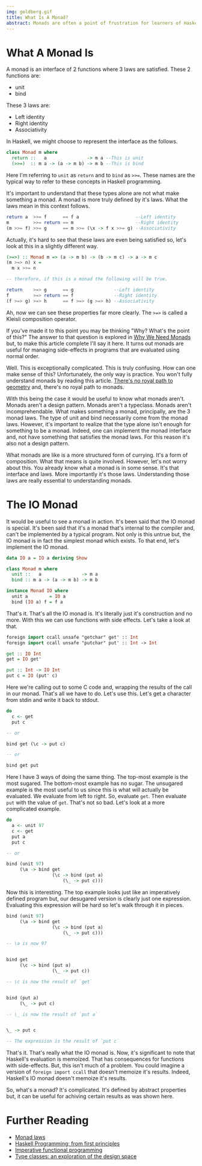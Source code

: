 ```yaml
---
img: goldberg.gif
title: What Is A Monad?
abstract: Monads are often a point of frustration for learners of Haskell. The question of what a monad is leads to the question of why a monad is. The question of why a monad is leads to the question of what a monad is. It's been said that the IO monad is special. This is wrong. It's time that these myths be debunked. This article seeks to answer the question of what a monad is.
---
```

# What A Monad Is
A monad is an interface of 2 functions where 3 laws are satisfied. These 2 functions are:

* unit
* bind

These 3 laws are:

* Left identity
* Right identity
* Associativity

In Haskell, we might choose to represent the interface as the follows.

```haskell
class Monad m where
  return ::   a               -> m a --This is unit
  (>>=)  :: m a -> (a -> m b) -> m b --This is bind
```

Here I'm referring to `unit` as `return` and to `bind` as `>>=`. These names are the typical way to refer to these concepts in Haskell programming.

It's important to understand that these types alone are not what make something a monad. A monad is more truly defined by it's laws. What the laws mean in this context follows.

```haskell
return a  >>= f      == f a                     --Left identity
m         >>= return == m                       --Right identity
(m >>= f) >>= g      == m >>= (\x -> f x >>= g) --Associativity
```

Actually, it's hard to see that these laws are even being satisfied so, let's look at this in a slightly different way.

```haskell
(>=>) :: Monad m => (a -> m b) -> (b -> m c) -> a -> m c
(m >=> n) x =
  m x >>= n

-- therefore, if this is a monad the following will be true.

return    >=> g      == g               --Left identity
f         >=> return == f               --Right identity
(f >=> g) >=> h      == f >=> (g >=> h) --Associativity
```

Ah, now we can see these properties far more clearly. The `>=>` is called a Kleisli composition operator.

If you've made it to this point you may be thinking "Why? What's the point of this?" The answer to that question is explored in [Why We Need Monads](https://steven741.github.io/posts/2018-07-28-haskell-tutorial-1.html) but, to make this article complete I'll say it here. It turns out monads are useful for managing side-effects in programs that are evaluated using normal order.

Well. This is exceptionally complicated. This is truly confusing. How can one make sense of this? Unfortunately, the only way is practice. You won't fully understand monads by reading this article. [There's no royal path to geometry](https://www.quora.com/Euclid-wrote-There-is-no-royal-road-to-geometry-What-does-this-mean-to-you) and, there's no royal path to monads.

With this being the case it would be useful to know what monads aren't. Monads aren't a design pattern. Monads aren't a typeclass. Monads aren't incomprehendable. What makes something a monad, principally, are the 3 monad laws. The type of unit and bind necessarily come from the monad laws. However, it's important to realize that the type alone isn't enough for something to be a monad. Indeed, one can implement the monad interface and, not have something that satisfies the monad laws. For this reason it's also not a design pattern.

What monads are like is a more structured form of currying. It's a form of composition. What that means is quite involved. However, let's not worry about this. You already know what a monad is in some sense. It's that interface and laws. More importantly it's those laws. Understanding those laws are really essential to understanding monads.

# The IO Monad
It would be useful to see a monad in action. It's been said that the IO monad is special. It's been said that it's a monad that's internal to the compiler and, can't be implemented by a typical program. Not only is this untrue but, the IO monad is in fact the simplest monad which exists. To that end, let's implement the IO monad.

```haskell
data IO a = IO a deriving Show

class Monad m where
  unit ::   a               -> m a
  bind :: m a -> (a -> m b) -> m b

instance Monad IO where
  unit a        = IO a
  bind (IO a) f = f a
```

That's it. That's all the IO monad is. It's literally just it's construction and no more. With this we can use functions with side effects. Let's take a look at that.

```haskell
foreign import ccall unsafe "getchar" get' :: Int
foreign import ccall unsafe "putchar" put' :: Int -> Int

get :: IO Int
get = IO get'

put :: Int -> IO Int
put c = IO (put' c)
```

Here we're calling out to some C code and, wrapping the results of the call in our monad. That's all we have to do. Let's use this. Let's get a character from stdin and write it back to stdout.

```haskell
do
  c <- get
  put c

-- or

bind get (\c -> put c)

-- or

bind get put
```

Here I have 3 ways of doing the same thing. The top-most example is the most sugared. The bottom-most example has no sugar. The unsugared example is the most useful to us since this is what will actually be evaluated. We evaluate from left to right. So, evaluate `get`. Then evaluate `put` with the value of `get`. That's not so bad. Let's look at a more complicated example. 

```haskell
do
  a <- unit 97
  c <- get
  put a
  put c

-- or

bind (unit 97)
     (\a -> bind get
                 (\c -> bind (put a)
		             (\_ -> put c)))
```

Now this is interesting. The top example looks just like an imperatively defined program but, our desugared version is clearly just one expression. Evaluating this expression will be hard so let's walk through it in pieces.

```haskell
bind (unit 97)
     (\a -> bind get
                 (\c -> bind (put a)
		             (\_ -> put c)))

-- \a is now 97


bind get
     (\c -> bind (put a)
                 (\_ -> put c))

-- \c is now the result of `get`


bind (put a)
     (\_ -> put c)

-- \_ is now the result of `put a`


\_ -> put c

-- The expression is the result of `put c`
```

That's it. That's really what the IO monad is. Now, it's significant to note that Haskell's evaluation is memoized. That has consequences for functions with side-effects. But, this isn't much of a problem. You could imagine a version of `foreign import ccall` that doesn't memoize it's results. Indeed, Haskell's IO monad doesn't memoize it's results.

So, what's a monad? It's complicated. It's defined by abstract properties but, it can be useful for achiving certain results as was shown here.

# Further Reading
* [Monad laws](https://wiki.haskell.org/Monad_laws)
* [Haskell Programming: from first principles](http://haskellbook.com/)
* [Imperative functional programming](https://www.microsoft.com/en-us/research/publication/imperative-functional-programming/?from=http%3A%2F%2Fresearch.microsoft.com%2Fen-us%2Fum%2Fpeople%2Fsimonpj%2Fpapers%2Fimperative.ps.z)
* [Type classes: an exploration of the design space](https://www.microsoft.com/en-us/research/publication/type-classes-an-exploration-of-the-design-space/?from=http%3A%2F%2Fresearch.microsoft.com%2F%7Esimonpj%2Fpapers%2Ftype-class-design-space%2F)